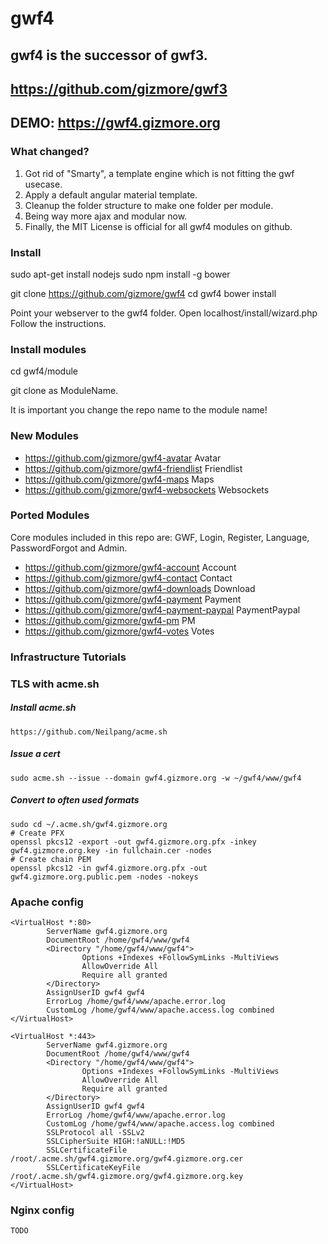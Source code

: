 # gwf4

## gwf4 is the successor of gwf3.

## https://github.com/gizmore/gwf3

## DEMO: https://gwf4.gizmore.org


### What changed?

1. Got rid of "Smarty", a template engine which is not fitting the gwf usecase.
2. Apply a default angular material template.
3. Cleanup the folder structure to make one folder per module.
4. Being way more ajax and modular now.
5. Finally, the MIT License is official for all gwf4 modules on github.


### Install

sudo apt-get install nodejs
sudo npm install -g bower

git clone https://github.com/gizmore/gwf4
cd gwf4
bower install

Point your webserver to the gwf4 folder.
Open localhost/install/wizard.php
Follow the instructions.


### Install modules

cd gwf4/module

git clone <repo> as ModuleName.

It is important you change the repo name to the module name!


### New Modules

- https://github.com/gizmore/gwf4-avatar       Avatar
- https://github.com/gizmore/gwf4-friendlist   Friendlist
- https://github.com/gizmore/gwf4-maps         Maps
- https://github.com/gizmore/gwf4-websockets   Websockets


### Ported Modules

Core modules included in this repo are: GWF, Login, Register, Language, PasswordForgot and Admin.

- https://github.com/gizmore/gwf4-account          Account
- https://github.com/gizmore/gwf4-contact          Contact
- https://github.com/gizmore/gwf4-downloads        Download
- https://github.com/gizmore/gwf4-payment          Payment
- https://github.com/gizmore/gwf4-payment-paypal   PaymentPaypal
- https://github.com/gizmore/gwf4-pm               PM
- https://github.com/gizmore/gwf4-votes            Votes


### Infrastructure Tutorials


### TLS with acme.sh

##### Install acme.sh

    https://github.com/Neilpang/acme.sh


##### Issue a cert

	sudo acme.sh --issue --domain gwf4.gizmore.org -w ~/gwf4/www/gwf4


##### Convert to often used formats

    sudo cd ~/.acme.sh/gwf4.gizmore.org
	# Create PFX
    openssl pkcs12 -export -out gwf4.gizmore.org.pfx -inkey gwf4.gizmore.org.key -in fullchain.cer -nodes
	# Create chain PEM
    openssl pkcs12 -in gwf4.gizmore.org.pfx -out gwf4.gizmore.org.public.pem -nodes -nokeys


### Apache config

	<VirtualHost *:80>
	        ServerName gwf4.gizmore.org
	        DocumentRoot /home/gwf4/www/gwf4
	        <Directory "/home/gwf4/www/gwf4">
	                Options +Indexes +FollowSymLinks -MultiViews
	                AllowOverride All
	                Require all granted
	        </Directory>
	        AssignUserID gwf4 gwf4
	        ErrorLog /home/gwf4/www/apache.error.log
	        CustomLog /home/gwf4/www/apache.access.log combined
	</VirtualHost>
	
	<VirtualHost *:443>
	        ServerName gwf4.gizmore.org
	        DocumentRoot /home/gwf4/www/gwf4
	        <Directory "/home/gwf4/www/gwf4">
	                Options +Indexes +FollowSymLinks -MultiViews
	                AllowOverride All
	                Require all granted
	        </Directory>
	        AssignUserID gwf4 gwf4
	        ErrorLog /home/gwf4/www/apache.error.log
	        CustomLog /home/gwf4/www/apache.access.log combined
	        SSLProtocol all -SSLv2
	        SSLCipherSuite HIGH:!aNULL:!MD5
	        SSLCertificateFile /root/.acme.sh/gwf4.gizmore.org/gwf4.gizmore.org.cer
	        SSLCertificateKeyFile /root/.acme.sh/gwf4.gizmore.org/gwf4.gizmore.org.key
	</VirtualHost>

	
### Nginx config

	TODO